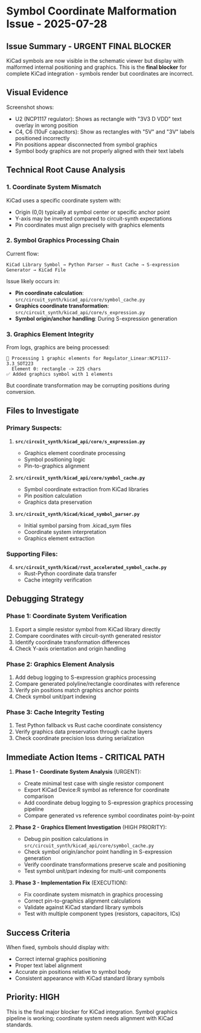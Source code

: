 # Symbol Coordinate Malformation Issue - 2025-07-28

## Issue Summary - URGENT FINAL BLOCKER
KiCad symbols are now visible in the schematic viewer but display with malformed internal positioning and graphics. This is the **final blocker** for complete KiCad integration - symbols render but coordinates are incorrect.

## Visual Evidence
Screenshot shows:
- U2 (NCP1117 regulator): Shows as rectangle with "3V3 D VDD" text overlay in wrong position
- C4, C6 (10uF capacitors): Show as rectangles with "5V" and "3V" labels positioned incorrectly
- Pin positions appear disconnected from symbol graphics
- Symbol body graphics are not properly aligned with their text labels

## Technical Root Cause Analysis

### 1. Coordinate System Mismatch
KiCad uses a specific coordinate system with:
- Origin (0,0) typically at symbol center or specific anchor point
- Y-axis may be inverted compared to circuit-synth expectations
- Pin coordinates must align precisely with graphics elements

### 2. Symbol Graphics Processing Chain
Current flow:
```
KiCad Library Symbol → Python Parser → Rust Cache → S-expression Generator → KiCad File
```

Issue likely occurs in:
- **Pin coordinate calculation**: `src/circuit_synth/kicad_api/core/symbol_cache.py`
- **Graphics coordinate transformation**: `src/circuit_synth/kicad_api/core/s_expression.py`
- **Symbol origin/anchor handling**: During S-expression generation

### 3. Graphics Element Integrity
From logs, graphics are being processed:
```
🎨 Processing 1 graphic elements for Regulator_Linear:NCP1117-3.3_SOT223
  Element 0: rectangle -> 225 chars
✅ Added graphics symbol with 1 elements
```

But coordinate transformation may be corrupting positions during conversion.

## Files to Investigate

### Primary Suspects:
1. **`src/circuit_synth/kicad_api/core/s_expression.py`**
   - Graphics element coordinate processing
   - Symbol positioning logic
   - Pin-to-graphics alignment

2. **`src/circuit_synth/kicad_api/core/symbol_cache.py`**
   - Symbol coordinate extraction from KiCad libraries
   - Pin position calculation
   - Graphics data preservation

3. **`src/circuit_synth/kicad/kicad_symbol_parser.py`**
   - Initial symbol parsing from .kicad_sym files
   - Coordinate system interpretation
   - Graphics element extraction

### Supporting Files:
4. **`src/circuit_synth/kicad/rust_accelerated_symbol_cache.py`**
   - Rust-Python coordinate data transfer
   - Cache integrity verification

## Debugging Strategy

### Phase 1: Coordinate System Verification
1. Export a simple resistor symbol from KiCad library directly
2. Compare coordinates with circuit-synth generated resistor
3. Identify coordinate transformation differences
4. Check Y-axis orientation and origin handling

### Phase 2: Graphics Element Analysis
1. Add debug logging to S-expression graphics processing
2. Compare generated polyline/rectangle coordinates with reference
3. Verify pin positions match graphics anchor points
4. Check symbol unit/part indexing

### Phase 3: Cache Integrity Testing
1. Test Python fallback vs Rust cache coordinate consistency
2. Verify graphics data preservation through cache layers
3. Check coordinate precision loss during serialization

## Immediate Action Items - CRITICAL PATH

1. **Phase 1 - Coordinate System Analysis** (URGENT):
   - Create minimal test case with single resistor component
   - Export KiCad Device:R symbol as reference for coordinate comparison
   - Add coordinate debug logging to S-expression graphics processing pipeline
   - Compare generated vs reference symbol coordinates point-by-point

2. **Phase 2 - Graphics Element Investigation** (HIGH PRIORITY):
   - Debug pin position calculations in `src/circuit_synth/kicad_api/core/symbol_cache.py`
   - Check symbol origin/anchor point handling in S-expression generation
   - Verify coordinate transformations preserve scale and positioning
   - Test symbol unit/part indexing for multi-unit components

3. **Phase 3 - Implementation Fix** (EXECUTION):
   - Fix coordinate system mismatch in graphics processing
   - Correct pin-to-graphics alignment calculations
   - Validate against KiCad standard library symbols
   - Test with multiple component types (resistors, capacitors, ICs)

## Success Criteria
When fixed, symbols should display with:
- Correct internal graphics positioning
- Proper text label alignment
- Accurate pin positions relative to symbol body
- Consistent appearance with KiCad standard library symbols

## Priority: HIGH
This is the final major blocker for KiCad integration. Symbol graphics pipeline is working; coordinate system needs alignment with KiCad standards.